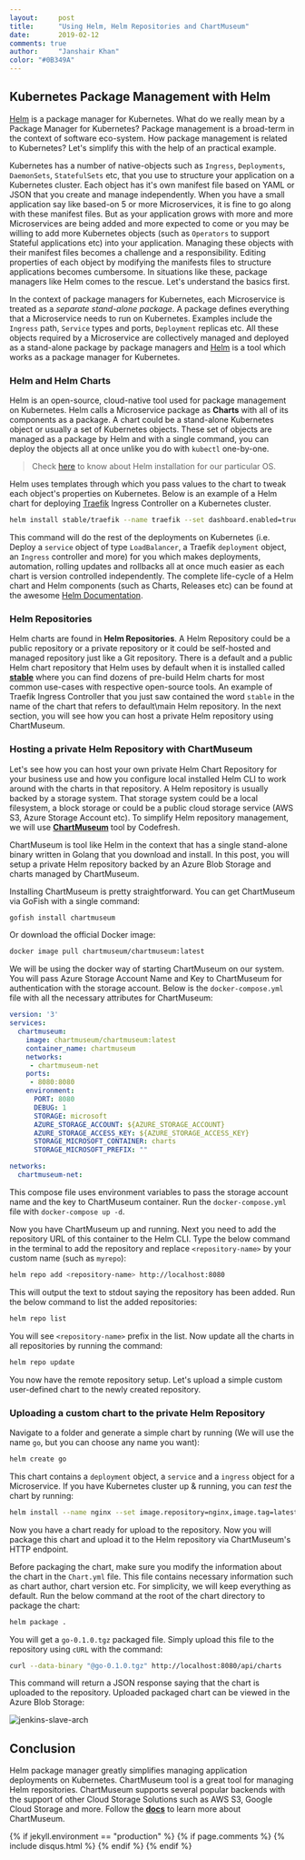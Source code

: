 ```yaml
---
layout:     post
title:      "Using Helm, Helm Repositories and ChartMuseum"
date:       2019-02-12
comments: true
author:     "Janshair Khan"
color: "#0B349A"
---
```


## Kubernetes Package Management with Helm

<a href="https://helm.sh/" class="underline" target="_blank">Helm</a> is a package manager for Kubernetes. What do we really mean by a Package Manager for Kubernetes? Package management is a broad-term in the context of software eco-system. How package management is related to Kubernetes? Let's simplify this with the help of an practical example.

Kubernetes has a number of native-objects such as `Ingress`, `Deployments`, `DaemonSets`, `StatefulSets` etc, that you use to structure your application on a Kubernetes cluster. Each object has it's own manifest file based on YAML or JSON that you create and manage independently. When you have a small application say like based-on 5 or more Microservices, it is fine to go along with these manifest files. But as your application grows with more and more Microservices are being added and more expected to come or you may be willing to add more Kubernetes objects (such as `Operators` to support Stateful applications etc) into your application. Managing these objects with their manifest files becomes a challenge and a responsibility. Editing properties of each object by modifying the manifests files to structure applications becomes cumbersome. In situations like these, package managers like Helm comes to the rescue. Let's understand the basics first.

In the context of package managers for Kubernetes, each Microservice is treated as a *separate stand-alone package*. A package defines everything that a Microservice needs to run on Kubernetes. Examples include the `Ingress` path, `Service` types and ports, `Deployment` replicas etc. All these objects required by a Microservice are collectively managed and deployed as a stand-alone package by package managers and <a href="https://helm.sh/" class="underline" target="_blank">Helm</a> is a tool which works as a package manager for Kubernetes.

### Helm and Helm Charts

Helm is an open-source, cloud-native tool used for package management on Kubernetes. Helm calls a Microservice package as **Charts** with all of its components as a package. A chart could be a stand-alone Kubernetes object or usually a set of Kubernetes objects. These set of objects are managed as a package by Helm and with a single command, you can deploy the objects all at once unlike you do with `kubectl` one-by-one.

> Check <a href="https://github.com/helm/helm" class="underline" target="_blank">here</a> to know about Helm installation for our particular OS.

Helm uses templates through which you pass values to the chart to tweak each object's properties on Kubernetes. Below is an example of a Helm chart for deploying <a href="https://traefik.io/" class="underline" target="_blank">Traefik</a> Ingress Controller on a Kubernetes cluster.

```bash
helm install stable/traefik --name traefik --set dashboard.enabled=true,dashboard.domain=traefik.dashboard,rbac.enabled=true --namespace=kube-system
```

This command will do the rest of the deployments on Kubernetes (i.e. Deploy a `service` object of type `LoadBalancer`, a Traefik `deployment` object, an `Ingress` controller and more) for you which makes deployments, automation, rolling updates and rollbacks all at once much easier as each chart is version controlled independently. The complete life-cycle of a Helm chart and Helm components (such as Charts, Releases etc) can be found at the awesome <a href="https://docs.helm.sh/" class="underline" target="_blank">Helm Documentation</a>.

### Helm Repositories
Helm charts are found in **Helm Repositories**. A Helm Repository could be a public repository or a private repository or it could be self-hosted and managed repository just like a Git repository. There is a default and a public Helm chart repository that Helm uses by default when it is installed called **<a href="https://github.com/helm/charts/tree/master/stable" class="underline" target="_blank">stable</a>** where you can find dozens of pre-build Helm charts for most common use-cases with respective open-source tools. An example of Traefik Ingress Controller that you just saw contained the word `stable` in the name of the chart that refers to default\main Helm repository. In the next section, you will see how you can host a private Helm repository using ChartMuseum.

### Hosting a private Helm Repository with ChartMuseum

Let's see how you can host your own private Helm Chart Repository for your business use and how you configure local installed Helm CLI to work around with the charts in that repository. A Helm repository is usually backed by a storage system. That storage system could be a local filesystem, a block storage or could be a public cloud storage service (AWS S3, Azure Storage Account etc). To simplify Helm repository management, we will use **<a href="https://chartmuseum.com/" class="underline" target="_blank">ChartMuseum</a>** tool by Codefresh.

ChartMuseum is tool like Helm in the context that has a single stand-alone binary written in Golang that you download and install. In this post, you will setup a private Helm repository backed by an Azure Blob Storage and charts managed by ChartMuseum.

Installing ChartMuseum is pretty straightforward. You can get ChartMuseum via GoFish with a single command:

```bash
gofish install chartmuseum
```

Or download the official Docker image:

```bash
docker image pull chartmuseum/chartmuseum:latest
```

We will be using the docker way of starting ChartMuseum on our system. You will pass Azure Storage Account Name and Key to ChartMuseum for authentication with the storage account. Below is the `docker-compose.yml` file with all the necessary attributes for ChartMuseum:

```yaml
version: '3'
services:
  chartmuseum:
    image: chartmuseum/chartmuseum:latest
    container_name: chartmuseum
    networks:
     - chartmuseum-net
    ports:
     - 8080:8080
    environment:
      PORT: 8080
      DEBUG: 1
      STORAGE: microsoft
      AZURE_STORAGE_ACCOUNT: ${AZURE_STORAGE_ACCOUNT} 
      AZURE_STORAGE_ACCESS_KEY: ${AZURE_STORAGE_ACCESS_KEY} 
      STORAGE_MICROSOFT_CONTAINER: charts
      STORAGE_MICROSOFT_PREFIX: ""

networks:
  chartmuseum-net:
```

This compose file uses environment variables to pass the storage account name and the key to ChartMuseum container. Run the `docker-compose.yml` file with `docker-compose up -d`.

Now you have ChartMuseum up and running. Next you need to add the repository URL of this container to the Helm CLI. Type the below command in the terminal to add the repository and replace `<repository-name>` by your custom name (such as `myrepo`):

```bash
helm repo add <repository-name> http://localhost:8080
```

This will output the text to stdout saying the repository has been added. Run the below command to list the added repositories:

```bash
helm repo list
```

You will see `<repository-name>` prefix in the list. Now update all the charts in all repositories by running the command:

```bash
helm repo update
```

You now have the remote repository setup. Let's upload a simple custom user-defined chart to the newly created repository.

### Uploading a custom chart to the private Helm Repository

Navigate to a folder and generate a simple chart by running (We will use the name `go`, but you can choose any name you want):

```bash
helm create go
```

This chart contains a `deployment` object, a `service` and a `ingress` object for a Microservice. If you have Kubernetes cluster up & running, you can *test* the chart by running:

```bash
helm install --name nginx --set image.repository=nginx,image.tag=latest,ingress.enabled=true,ingress.path=/,ingress.hosts[0]=nginx.home . --namespace=dev
```

Now you have a chart ready for upload to the repository. Now you will package this chart and upload it to the Helm repository via ChartMuseum's HTTP endpoint.

Before packaging the chart, make sure you modify the information about the chart in the `Chart.yml` file. This file contains necessary information such as chart author, chart version etc. For simplicity, we will keep everything as default. Run the below command at the root of the chart directory to package the chart:

```bash
helm package .
```

You will get a `go-0.1.0.tgz` packaged file. Simply upload this file to the repository using `cURL` with the command:

```bash
curl --data-binary "@go-0.1.0.tgz" http://localhost:8080/api/charts
```

This command will return a JSON response saying that the chart is uploaded to the repository. Uploaded packaged chart can be viewed in the Azure Blob Storage:

<img src="https://kjanshair.azureedge.net/misc/using-helm-helm-repositories-and-chartmuseum/1.png" alt="jenkins-slave-arch" class="img-responsive center-block"/>

## Conclusion
Helm package manager greatly simplifies managing application deployments on Kubernetes. ChartMuseum tool is a great tool for managing Helm repositories. ChartMuseum supports several popular backends with the support of other Cloud Storage Solutions such as AWS S3, Google Cloud Storage and more. Follow the **<a href="https://chartmuseum.com/docs/" class="underline" target="_blank">docs</a>** to learn more about ChartMuseum.


{% if jekyll.environment == "production" %}
    {% if page.comments %}
      {% include disqus.html %}
    {% endif %}
{% endif %}